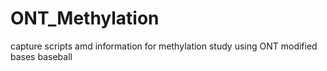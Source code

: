 # ONT_Methylation
capture scripts amd information for methylation study using ONT modified bases baseball

